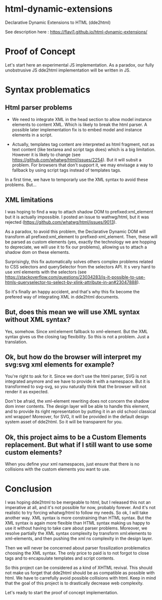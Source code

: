 # html-dynamic-extensions
Declarative Dynamic Extensions to HTML (dde2html)

See description here : https://flavi1.github.io/html-dynamic-extensions/

# Proof of Concept
Let's start here an experimental JS implementation.
As a paradox, our fully unobstrusive JS dde2html implementation will be written in JS.

# Syntax problematics

## Html parser problems

- We need to integrate XML in the head section to allow model instance elements to content XML. Which is likely to break the html parser. A possible later implementation fix is to embed model and instance elements in a script.

- Actually, templates tag content are interpreted as html fragment, not as text content (like textarea and script tags does) which is a big limitation.
However it is likely to change (see https://github.com/whatwg/html/issues/2254). But it will subsit a problem. For browsers that don't support it, we may envisage a way to fallback by using script tags instead of templates tags.

In a first time, we have to temporarly use the XML syntax to avoid these problems. But...

## XML limitations

I was hoping to find a way to attach shadow DOM to prefixed:xml_element but it is actually impossible.
I posted an issue to wathwg/html, but it was rejected (https://github.com/whatwg/html/issues/9013).

As a paradox, to avoid this problem, the Declarative Dynamic DOM will transform all prefixed:xml_element to prefixed-xml_element.
Then, these will be parsed as custom elements (yes, exactly the technology we are hopping to depreciate, we will use it to fix our problems), allowing us to attach a shadow dom on these elements.

Surprisingly, this fix automatically solves others complex problems related to CSS selectors and querySelector from the selectors API. It s very hard to use xml elements with the selectors (see https://stackoverflow.com/questions/23034283/is-it-possible-to-use-htmls-queryselector-to-select-by-xlink-attribute-in-an#23047888).

So it's finally an happy accident, and that's why this fix become the prefered way of integrating XML in dde2html documents.

## But, does this mean we will use XML syntax without XML syntax?
Yes, somehow. Since xml:element fallback to xml-element. But the XML syntax gives us the closing tag flexibility. So this is not a problem. Just a translation.

## Ok, but how do the browser will interpret my svg:svg xml elements for example?
You're right to ask for it. Since we don't use the html parser, SVG is not integrated anymore and we have to provide it with a namespace. But it is transformed to svg-svg, so you naturally think that the browser will not render it as expected.

Don't be afraid, the xml-element rewriting does not concern the shadow dom inner contents. The design layer will be able to handle this element, and to provide its right representation by putting it in an old school classical xml wrapper!
Moreover, for SVG, it will be provided in the default design system asset of dde2html. So it will be transparent for you.

## Ok, this project aims to be a Custom Elements replacement. But what if I still want to use some custom elements?
When you define your xml namespaces, just ensure that there is no collisions with the custom elements you want to use.

# Conclusion
I was hoping dde2html to be mergeable to html, but I released this not an imperative at all, and it's not possible for now, probably forever.
And it's not realistic to try forcing whatwg/html to follow my needs. So ok, I will take another way.
XML syntax is more constraining than HTML syntax. But the XML syntax is again more flexible than HTML syntax making us happy to use it without having to take care about parser problems. Moreover, we resolve partially the XML syntax complexity by transform xml:elements to xml-elements, and then pushing the xml ns complexity in the design layer.

Then we will never be concerned about parser fossilization problematics choosing the XML syntax.
The only price to paid is to not forgot to close tags and to encapsulate templates and script contents.

So this project can be considered as a kind of XHTML revival.
This should not make us forget that dde2html should be as compatible as possible with html.
We have to carrefully avoid possible collisions with html.
Keep in mind that the goal of this project is to drastically decrease web complexity.

Let's ready to start the proof of concept implementation.
